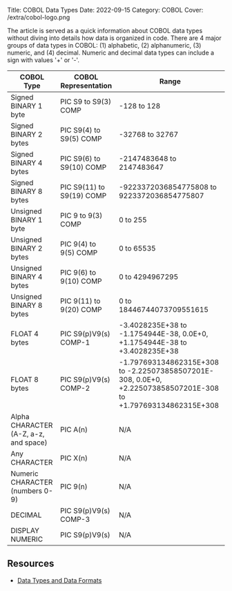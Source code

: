Title: COBOL Data Types
Date: 2022-09-15
Category: COBOL
Cover: /extra/cobol-logo.png

The article is served as a quick information about COBOL data types without diving into details how data is organized in code. There are 4 major groups of data types in COBOL: (1) alphabetic, (2) alphanumeric, (3) numeric, and (4) decimal. Numeric and decimal data types can include a sign with values '+' or '-'.


<table class="table table-condensed table-bordered table-hover">
    <thead>
        <tr>
            <th>COBOL Type</th>
            <th>COBOL Representation</th>
            <th>Range</th>
        </tr>
    </thead>
    <tbody>
        <tr>
            <td>Signed BINARY 1 byte</td>
            <td>PIC S9 to S9(3) COMP</td>
            <td>-128 to 128</td>
        </tr>
       <tr>
            <td>Signed BINARY 2 bytes</td>
            <td>PIC S9(4) to S9(5) COMP</td>
            <td>-32768 to 32767</td>
        </tr>
       <tr>
            <td>Signed BINARY 4 bytes</td>
            <td>PIC S9(6) to S9(10) COMP</td>
            <td>-2147483648 to 2147483647</td>
        </tr>
       <tr>
            <td>Signed BINARY 8 bytes</td>
            <td>PIC S9(11) to S9(19) COMP</td>
            <td>-9223372036854775808 to 9223372036854775807</td>
        </tr>
       <tr>
            <td>Unsigned BINARY 1 byte</td>
            <td>PIC 9 to 9(3) COMP</td>
            <td>0 to 255</td>
        </tr>
       <tr>
            <td>Unsigned BINARY 2 bytes</td>
            <td>PIC 9(4) to 9(5) COMP</td>
            <td>0 to 65535</td>
        </tr>
       <tr>
            <td>Unsigned BINARY 4 bytes</td>
            <td>PIC 9(6) to 9(10) COMP</td>
            <td>0 to 4294967295</td>
        </tr>
       <tr>
            <td>Unsigned BINARY 8 bytes</td>
            <td>PIC 9(11) to 9(20) COMP</td>
            <td>0 to 18446744073709551615</td>
        </tr>
       <tr>
            <td>FLOAT 4 bytes</td>
            <td>PIC S9(p)V9(s) COMP-1</td>
            <td>-3.4028235E+38 to -1.1754944E-38, 0.0E+0, +1.1754944E-38 to +3.4028235E+38</td>
        </tr>
       <tr>
            <td>FLOAT 8 bytes</td>
            <td>PIC S9(p)V9(s) COMP-2</td>
            <td>-1.797693134862315E+308 to -2.225073858507201E-308, 0.0E+0, +2.225073858507201E-308 to +1.797693134862315E+308</td>
        </tr>
       <tr>
            <td>Alpha CHARACTER (A-Z, a-z, and space)</td>
            <td>PIC A(n)</td>
            <td>N/A</td>
        </tr>
       <tr>
            <td>Any CHARACTER</td>
            <td>PIC X(n)</td>
            <td>N/A</td>
        </tr>
       <tr>
            <td>Numeric CHARACTER (numbers 0-9)</td>
            <td>PIC 9(n)</td>
            <td>N/A</td>
        </tr>
       <tr>
            <td>DECIMAL</td>
            <td>PIC S9(p)V9(s) COMP-3</td>
            <td>N/A</td>
        </tr>
       <tr>
            <td>DISPLAY NUMERIC</td>
            <td>PIC S9(p)V9(s)</td>
            <td>N/A</td>
        </tr>
    </tbody>
</table>

## Resources
* [Data Types and Data Formats](https://www.ibm.com/docs/en/i/7.2?topic=definitions-data-types-data-formats)
